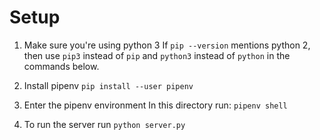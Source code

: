 # Setup

1. Make sure you're using python 3
If `pip --version` mentions python 2, then use `pip3` instead of `pip` and `python3` instead of `python` in the commands below.

2. Install pipenv
`pip install --user pipenv`

3. Enter the pipenv environment
In this directory run:
`pipenv shell`

4. To run the server run `python server.py`
